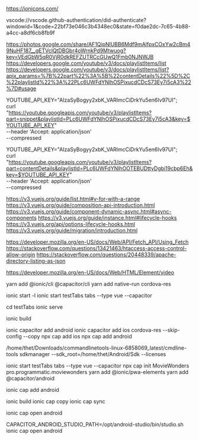 https://ionicons.com/

vscode://vscode.github-authentication/did-authenticate?windowid=1&code=22bf73e046c3b4348ec0&state=f0dae2dc-7c65-4b88-a4cc-a8df6cb8fb9f


https://photos.google.com/share/AF1QipNlUBB6Mdf9mAlfpxCOxYw2cBm49NuHF187__gETVclQtDBGbr4oWrnkPd9Mtwuog?key=VEdGbW5qR0VjR0dkREFZUTRCcGUwQ1Fmb0NJNWJB
https://developers.google.com/youtube/v3/docs/playlistItems/list
https://developers.google.com/youtube/v3/docs/playlistItems/list?apix_params=%7B%22part%22%3A%5B%22contentDetails%22%5D%2C%22playlistId%22%3A%22PLc6UWFdYNlhOSPixucdCDcS73Ey7i5cA3%22%7D#usage


YOUTUBE_API_KEY="AIzaSyBogyy2xbK_VARlmcCiDrkYu5en6Iv97UI"; \
curl \
  "https://youtube.googleapis.com/youtube/v3/playlistItems?part=snippet&playlistId=PLc6UWFdYNlhOSPixucdCDcS73Ey7i5cA3&key=$YOUTUBE_API_KEY" \
  --header 'Accept: application/json' \
  --compressed


YOUTUBE_API_KEY="AIzaSyBogyy2xbK_VARlmcCiDrkYu5en6Iv97UI"; \
curl \
  "https://youtube.googleapis.com/youtube/v3/playlistItems?part=contentDetails&playlistId=PLc6UWFdYNlhOOTEBUDttyDgbi19cbp6Eh&key=$YOUTUBE_API_KEY" \
  --header 'Accept: application/json' \
  --compressed



https://v3.vuejs.org/guide/list.html#v-for-with-a-range
https://v3.vuejs.org/guide/composition-api-introduction.html
https://v3.vuejs.org/guide/component-dynamic-async.html#async-components
https://v3.vuejs.org/guide/instance.html#lifecycle-hooks
https://v3.vuejs.org/api/options-lifecycle-hooks.html
https://v3.vuejs.org/guide/migration/introduction.html

https://developer.mozilla.org/en-US/docs/Web/API/Fetch_API/Using_Fetch
https://stackoverflow.com/questions/13421463/htaccess-access-control-allow-origin
https://stackoverflow.com/questions/20448339/apache-directory-listing-as-json


https://developer.mozilla.org/en-US/docs/Web/HTML/Element/video


yarn add @ionic/cli @capacitor/cli
yarn add native-run cordova-res


ionic start -l
ionic start testTabs tabs --type vue --capacitor


cd testTabs
ionic serve

ionic build

ionic capacitor add android
ionic capacitor add ios
cordova-res --skip-config --copy
npx cap add ios
npx cap add android


/home/thet/Downloads/commandlinetools-linux-6858069_latest/cmdline-tools
sdkmanager --sdk_root=/home/thet/Android/Sdk --licenses




ionic start testTabs tabs --type vue --capacitor
npx cap init MovieWonders pro.programmatic.moviewonders
yarn add @ionic/pwa-elements
yarn add @capacitor/android

ionic cap add android

ionic build
ionic cap copy
ionic cap sync

ionic cap open android



CAPACITOR_ANDROID_STUDIO_PATH=/opt/android-studio/bin/studio.sh ionic cap open android
